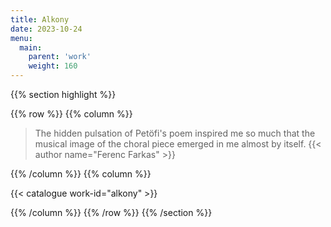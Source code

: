 ```yaml
---
title: Alkony
date: 2023-10-24
menu:
  main:
    parent: 'work'
    weight: 160
---
```


{{% section highlight %}}

{{% row %}}
{{% column %}}

> The hidden pulsation of Petöfi's poem inspired me so much that the musical image of the choral piece emerged in me almost by 
> itself.
> {{< author name="Ferenc Farkas" >}}

{{% /column %}}
{{% column %}}


{{< catalogue work-id="alkony" >}}

{{% /column %}}
{{% /row %}}
{{% /section %}}
